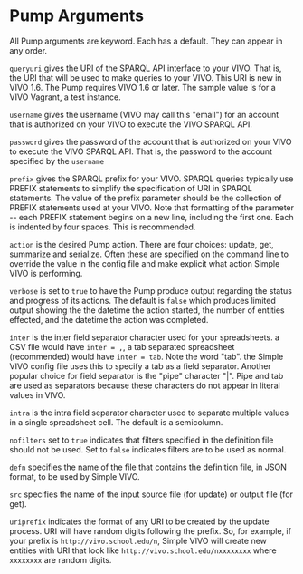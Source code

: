# Pump Arguments

All Pump arguments are keyword.  Each has a default.  They can appear in any order.

`queryuri` gives the URI of the SPARQL API interface to your VIVO.  That is, the URI that will be used to make queries to your VIVO.  This URI is new in VIVO 1.6.  The Pump requires VIVO 1.6 or later.  The sample value is for a VIVO Vagrant, a test instance.

`username`  gives the username (VIVO may call this "email") for an account that is authorized on your VIVO to execute the VIVO SPARQL API.

`password`  gives the password of the account that is authorized on your VIVO to execute the VIVO SPARQL API.  That is, the password to the account specified by the `username`

`prefix`  gives the SPARQL prefix for your VIVO.  SPARQL queries typically use PREFIX statements to simplify the specification of URI in SPARQL statements.  The value of the prefix parameter should be the collection of PREFIX statements used at your VIVO.  Note that formatting of the parameter -- each PREFIX statement begins on a new line, including the first one.  Each is indented by four spaces.  This is recommended.
 
`action` is the desired Pump action.  There are four choices:  update, get, summarize and serialize.  Often these are specified on the command line to override the value in the config file and make explicit what action Simple VIVO is performing.

`verbose` is set to `true` to have the Pump produce output regarding the status and progress of its actions.  The default is `false` which produces limited output showing the the datetime the action started, the number of entities effected, and the datetime the action was completed.

`inter` is the inter field separator character used for your spreadsheets.  a CSV file would have `inter = ,`, a tab separated spreadsheet (recommended) would have `inter = tab`.  Note the word "tab".  the Simple VIVO config file uses this to specify a tab as a field separator.  Another popular choice for field separator is the "pipe" character "|".  Pipe and tab are used as separators because these characters do not appear in literal values in VIVO.

`intra` is the intra field separator character used to separate multiple values in a single spreadsheet cell.  The default is a semicolumn.

`nofilters`  set to `true` indicates that filters specified in the definition file should not be used.  Set to `false` indicates filters are to be used as normal.

`defn`  specifies the name of the file that contains the definition file, in JSON format, to be used by Simple VIVO.

`src`  specifies the name of the input source file (for update) or output file (for get).

`uriprefix`  indicates the format of any URI to be created by the update process.  URI will have random digits following the prefix.  So, for example, if your prefix is `http://vivo.school.edu/n`, Simple VIVO will create 
new entities with URI that look like `http://vivo.school.edu/nxxxxxxxx` where `xxxxxxxx` are random digits.